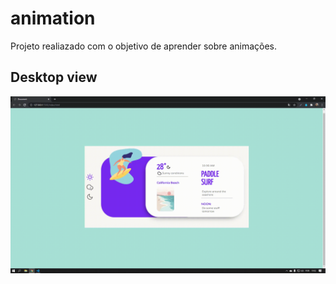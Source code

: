 # animation<br />
Projeto realiazado com o objetivo de aprender sobre animações. 

## Desktop view

![enter image description here](https://github.com/viniciusmarquezaninelo/animation/blob/main/github.gif?raw=true)
